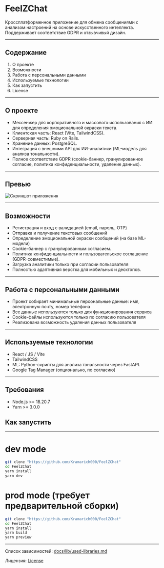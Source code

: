 # FeelZChat
Кроссплатформенное приложение для обмена сообщениями с анализом настроений на основе искусственного интеллекта. Поддерживает соответствие GDPR и отзывчивый дизайн.

---

## Содержание
1. О проекте
2. Возможности
3. Работа с персональными данными
4. Используемые технологии
5. Как запустить
6. License

---

## О проекте

- Мессенжер для корпоративного и массового использования с ИИ для определения эмоциональной окраски текста.
- Клиентская часть: React (Vite, TailwindCSS).
- Серверная часть: Ruby on Rails.
- Хранение данных: PostgreSQL.
- Интеграция с внешними API для ИИ-аналитики (ML-модель для анализа тональности).
- Полное соответствие GDPR (cookie-баннер, гранулированное согласие, политика конфиденциальности, удаление данных).

---

## Превью

![Скриншот приложения](./screenshots/main-interface.png)

---

## Возможности

- Регистрация и вход с валидацией (email, пароль, OTP)
- Отправка и получение текстовых сообщений 
- Определение эмоциональной окраски сообщений (на базе ML-модели)
- Cookie-баннер с гранулированным согласием.
- Политика конфиденциальности и пользовательское соглашениe (GDPR-совместимые).
- Загрузка аналитики только при согласии пользователя
- Полностью адаптивная верстка для мобильных и десктопов.

---

## Работа с персональными данными

- Проект собирает минимальные персональные данные: имя, электронную почту, номер телефона
- Все данные используются только для функционирования сервиса
- Cookie-файлы используются только по согласию пользователя
- Реализована возможность удаления данных пользователя

---

## Используемые технологии

- React / JS / Vite
- TailwindCSS
- ML: Python-скрипты для анализа тональности через FastAPI.
- Google Tag Manager (опционально, по согласию)

---

## Требования

- Node.js >= 18.20.7
- Yarn >= 3.0.0

## Как запустить

---

# dev mode
```bash
git clone "https://github.com/Kramarich000/FeelZChat"
cd FeelZChat
yarn install
yarn dev
```
# prod mode (требует предварительной сборки)
```bash
git clone "https://github.com/Kramarich000/FeelZChat"
cd FeelZChat
yarn install
yarn build
yarn preview
```

---

Список зависимостей: [docs/lib/used-libraries.md](./docs/used-libraries.md)

Лицензия: [License](https://github.com/Kramarich000/FeelZChat/blob/main/docs/ru/LICENSE_RU.md)
